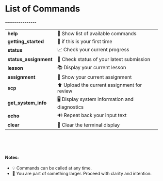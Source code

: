 &nbsp;

&nbsp;

<h1 style="font-weight: bold !important;">List of Commands</h1>
----------------

<table style="width:100%">

  <tbody>
    <tr>
      <td><strong>help</strong></td>
      <td>📘 Show list of available commands</td>
    </tr>
    <tr>
        <td><strong>getting_started</strong></td>
        <td>🏁 if this is your first time</td>
    </tr>
    <tr>
      <td><strong>status</strong></td>
      <td>📈 Check your current progress</td>
    </tr>
    <tr>
      <td><strong>status_assignment</strong></td>
      <td>📝 Check status of your latest submission</td>
    </tr>
    <tr>
      <td><strong>lesson</strong></td>
      <td>📚 Display your current lesson</td>
    </tr>
    <tr>
      <td><strong>assignment</strong></td>
      <td>🧠 Show your current assignment</td>
    </tr>
    <tr>
      <td><strong>scp</strong></td>
      <td>⬆️ Upload the current assignment for review</td>
    </tr>
    <tr>
      <td><strong>get_system_info</strong></td>
      <td>🖥️ Display system information and diagnostics</td>
    </tr>
    <tr>
      <td><strong>echo</strong></td>
      <td>🔊 Repeat back your input text</td>
    </tr>
    <tr>
      <td><strong>clear</strong></td>
      <td>🧽 Clear the terminal display</td>
    </tr>
  </tbody>
</table>


&nbsp;

&nbsp;

#### Notes:
- 💡 Commands can be called at any time.  
- 🌟 You are part of something larger. Proceed with clarity and intention.

